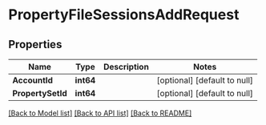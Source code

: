 # PropertyFileSessionsAddRequest

## Properties
Name | Type | Description | Notes
------------ | ------------- | ------------- | -------------
**AccountId** | **int64** |  | [optional] [default to null]
**PropertySetId** | **int64** |  | [optional] [default to null]

[[Back to Model list]](../README.md#documentation-for-models) [[Back to API list]](../README.md#documentation-for-api-endpoints) [[Back to README]](../README.md)



